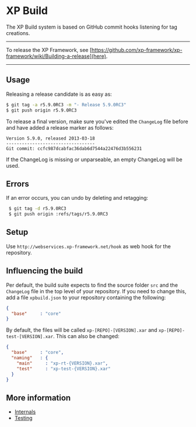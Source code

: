 XP Build
========
The XP Build system is based on GitHub commit hooks listening for tag creations.

* * *
To release the XP Framework, see [https://github.com/xp-framework/xp-framework/wiki/Building-a-release](here).
* * *

Usage
-----
Releasing a release candidate is as easy as:

```sh
$ git tag -a r5.9.0RC3 -m "- Release 5.9.0RC3"
$ git push origin r5.9.0RC3
```

To release a final version, make sure you've edited the `ChangeLog` file before
and have added a release marker as follows:

```
Version 5.9.0, released 2013-03-18
----------------------------------
Git commit: ccfc987dcabfac36dab6d7544a22476d3b556231
```

If the ChangeLog is missing or unparseable, an empty ChangeLog will be used.

Errors
------
If an error occurs, you can undo by deleting and retagging:

```sh
 $ git tag -d r5.9.0RC3
 $ git push origin :refs/tags/r5.9.0RC3
```

Setup
-----
Use `http://webservices.xp-framework.net/hook` as web hook for the repository.

Influencing the build
---------------------
Per default, the build suite expects to find the source folder `src` 
and the `ChangeLog` file in the top level of your repository. If you
need to change this, add a file `xpbuild.json` to your repository
containing the following:

```json
{
  "base"     : "core"
}
```

By default, the files will be called `xp-[REPO]-[VERSION].xar` and
`xp-[REPO]-test-[VERSION].xar`. This can also be changed:

```json
{
  "base"     : "core",
  "naming"   : {
    "main"     : "xp-rt-{VERSION}.xar",
    "test"     : "xp-test-{VERSION}.xar"
  }
}
```

More information
-----------------
* [Internals](https://github.com/xp-framework/build/wiki/Internals)
* [Testing](https://github.com/xp-framework/build/wiki/Testing)
